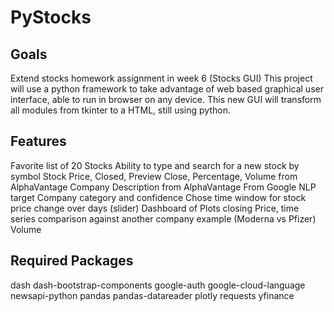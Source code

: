 # PyStocks

## Goals
 
Extend stocks homework assignment in week 6 (Stocks GUI)
This project will use a python framework to take advantage of web based graphical user interface, able to run in browser on any device. This new GUI will transform all modules from tkinter to a HTML, still using python.

## Features
Favorite list of 20 Stocks 
Ability to type and search for a new stock by symbol
Stock Price, Closed, Preview Close, Percentage, Volume from AlphaVantage
Company Description from AlphaVantage
From Google NLP target Company category and confidence 
Chose time window for stock price change over days (slider)
Dashboard of Plots 
closing Price, 
time series comparison against another company example (Moderna vs Pfizer)
Volume

## Required Packages
dash
dash-bootstrap-components
google-auth
google-cloud-language
newsapi-python
pandas
pandas-datareader
plotly
requests
yfinance

